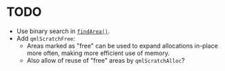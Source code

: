# TODO

* Use binary search in [`findArea()`](scratch.c#L60).
* Add `qmlScratchFree`:
  * Areas marked as "free" can be used to expand allocations in-place more
    often, making more efficient use of memory.
  * Also allow of reuse of "free" areas by `qmlScratchAlloc`?
